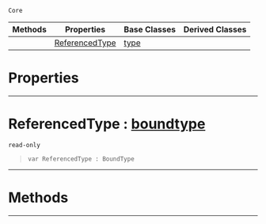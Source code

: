  `Core`

|Methods|Properties|Base Classes|Derived Classes|
|---|---|---|---|
| |[ ReferencedType](indirectiontype.md#referencedtype-zilch-engi)|[type](type.md)| |


 #  Properties


---  
 #  ReferencedType : [boundtype](boundtype.md)

 `read-only`

> 
> ```TS:Nada
> var ReferencedType : BoundType


---  
 #  Methods


---  
 

 